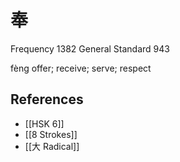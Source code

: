 # 奉
Frequency 1382
General Standard 943

fèng
offer; receive; serve; respect

## References
- [[HSK 6]]
- [[8 Strokes]]
- [[大 Radical]]